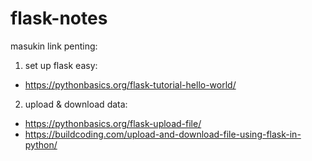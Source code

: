 # flask-notes

masukin link penting:
1. set up flask easy:
- https://pythonbasics.org/flask-tutorial-hello-world/

2. upload & download data:
- https://pythonbasics.org/flask-upload-file/
- https://buildcoding.com/upload-and-download-file-using-flask-in-python/

